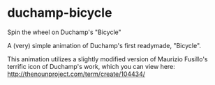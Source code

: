 # duchamp-bicycle
Spin the wheel on Duchamp's "Bicycle"

A (very) simple animation of Duchamp's first readymade, "Bicycle".

This animation utilizes a slightly modified version of Maurizio Fusillo's terrific icon of Duchamp's work, which you can view here:
http://thenounproject.com/term/create/104434/
